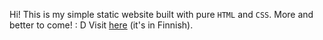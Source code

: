 Hi! This is my simple static website built with pure `HTML` and `CSS`. More and better to come! : D
Visit [here](https://veikkak.github.io/) (it's in Finnish).
